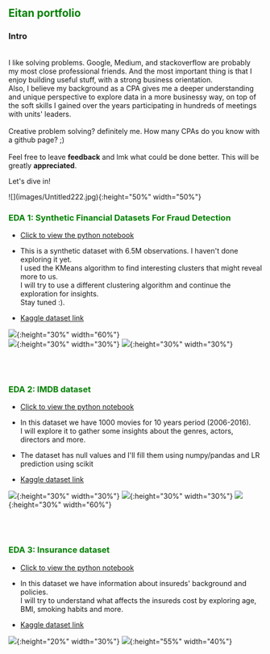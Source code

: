 <h2><font color='green'>Eitan portfolio</font></h2>


<h3>Intro</h3>
<p> 
  <br>
I like solving problems. Google, Medium, and stackoverflow are probably my most close professional friends.
And the most important thing is that I enjoy building useful stuff, with a strong business orientation.<br>
Also,  I believe my background as a CPA gives me a deeper understanding and unique perspective to explore data in a more businessy way, on top of the soft skills I gained over the years participating in hundreds of meetings with units' leaders.<br>
<br>
  Creative problem solving? definitely me. How many CPAs do you know with a github page? ;)<br>
  <br>
  Feel free to leave <strong>feedback</strong> and lmk what could be done better. This will be greatly <strong>appreciated</strong>.<br>

  
</p>
  
  
  <p>Let's dive in!</p>
  ![](images/Untitled222.jpg){:height="50%" width="50%"}



<h3><font color='green'>EDA 1: Synthetic Financial Datasets For Fraud Detection </font> </h3>

* <a href="https://github.com/reifeitan/Hello_World/blob/master-branch/fraud/fraudEDA.ipynb">Click to view the python notebook</a>

* This is a synthetic dataset with 6.5M observations. I haven't done exploring it yet.<br>
I used the KMeans algorithm to find interesting clusters that might reveal more to us.<br>
I will try to use a different clustering algorithm and continue the exploration for insights. <br>
Stay tuned :).<br>
 * <a href="https://www.kaggle.com/ntnu-testimon/paysim1">Kaggle dataset link</a><br>
 
 ![](/fraud/piecharts.png){:height="30%" width="60%"} <br>
 ![](/fraud/fraudportion.png){:height="30%" width="30%"}  ![](/fraud/meanbars.png){:height="30%" width="30%"} 



<br>
<br>

<h3><font color='green'>EDA 2: IMDB dataset </font> </h3>

 * <a href="https://github.com/reifeitan/Hello_World/blob/master-branch/IMDB/IMDB.ipynb">Click to view the python notebook</a>
 
 * In this dataset we have 1000 movies for 10 years period (2006-2016).<br>
 I will explore it to gather some insights about the genres, actors, directors and more.<br>
 * The dataset has null values and I'll fill them using numpy/pandas and LR prediction using scikit<br>
 * <a href="https://www.kaggle.com/PromptCloudHQ/imdb-data">Kaggle dataset link</a><br>

 
![](/IMDB/ratingbyg.png){:height="30%" width="30%"}  ![](/IMDB/revbyear.png){:height="30%" width="30%"}
![](/IMDB/barnline.png){:height="30%" width="60%"}


<br>
<br>



<h3><font color='green'>EDA 3: Insurance dataset </font></h3>

 * <a href="https://github.com/reifeitan/Hello_World/blob/master-branch/Insurance/Insurance.ipynb">Click to view the python notebook</a>
 
 * In this dataset we have information about insureds' background and policies.<br>
 I will try to understand what affects the insureds cost by exploring age, BMI, smoking habits and more.
  * <a href="https://www.kaggle.com/raghupalem/insurance">Kaggle dataset link</a>




![](/Insurance/ins_boxen.png){:height="20%" width="30%"} ![](/Insurance/ins_hist.png){:height="55%" width="40%"} 






